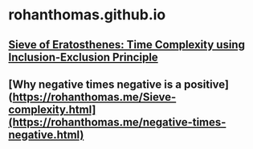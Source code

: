 # rohanthomas.github.io

## [Sieve of Eratosthenes: Time Complexity using Inclusion-Exclusion Principle](https://rohanthomas.me/Sieve-complexity.html)
## [Why negative times negative is a positive](https://rohanthomas.me/Sieve-complexity.html](https://rohanthomas.me/negative-times-negative.html)
